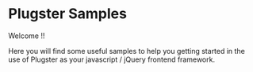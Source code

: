 # Plugster Samples

Welcome !!

Here you will find some useful samples to help you getting started in the use of Plugster as your javascript / jQuery frontend framework.

